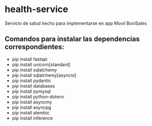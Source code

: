 # health-service
Servicio de salud hecho para implementarse en app Movil BoviSales

 ## Comandos para instalar las dependencias correspondientes:
- pip install fastapi
- pip install uvicorn[standard]
- pip install sqlalchemy
- pip install sqlalchemy[asyncio]
- pip install pydantic
- pip install databases
- pip install pymysql
- pip install python-dotenv
- pip install asyncmy
- pip install asyncpg
- pip install alembic
- pip install inference


